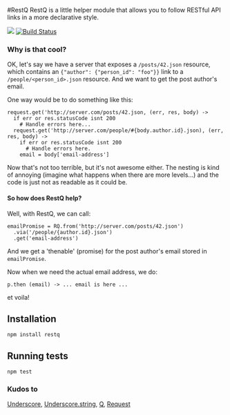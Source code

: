 #RestQ
RestQ is a little helper module that allows you to follow RESTful API links in a more declarative style.

<a href="https://nodei.co/npm/restq/"><img src="https://nodei.co/npm/restq.png"></a>
[![Build Status](https://secure.travis-ci.org/salsita/RestQ.png)](http://travis-ci.org/salsita/restq)

### Why is that cool?

OK, let's say we have a server that exposes a `/posts/42.json` resource, which
contains an `{"author": {"person_id": "foo"}}` link to a `/people/<person_id>.json` 
resource. And we want to get the post author's email.

One way would be to do something like this:

    request.get('http://server.com/posts/42.json, (err, res, body) ->
      if err or res.statusCode isnt 200
        # Handle errors here...
      request.get('http://server.com/people/#{body.author.id}.json), (err, res, body) ->
        if err or res.statusCode isnt 200
          # Handle errors here.
        email = body['email-address']
        
Now that's not too terrible, but it's not awesome either. 
The nesting is kind of annoying (imagine what happens when there are more levels...) 
and the code is just not as readable as it could be.

#### So how does RestQ help?
Well, with RestQ, we can call:

    emailPromise = RQ.from('http://server.com/posts/42.json')
      .via('/people/{author.id}.json')
      .get('email-address')
      
And we get a 'thenable' (promise) for the post author's email stored in `emailPromise`.

Now when we need the actual email address, we do:
   
    p.then (email) -> ... email is here ...

et voila!


## Installation
    npm install restq
    
## Running tests
    npm test

### Kudos to
[Underscore](https://github.com/documentcloud/underscore/),
 [Underscore.string](https://github.com/epeli/underscore.string),
 [Q](https://github.com/kriskowal/q),
 [Request](https://github.com/mikeal/request) 
